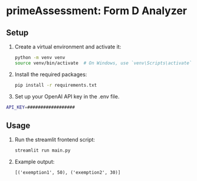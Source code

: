 # primeAssessment: Form D Analyzer

## Setup

1. Create a virtual environment and activate it:
    ```bash
    python -m venv venv
    source venv/bin/activate  # On Windows, use `venv\Scripts\activate`
    ```

2. Install the required packages:
    ```bash
    pip install -r requirements.txt
    ```

3. Set up your OpenAI API key in the .env file.
```bash
API_KEY=##################
```

## Usage

1. Run the streamlit frontend script:
    ```bash
    streamlit run main.py
    ```

2. Example output:
    ```
    [('exemption1', 50), ('exemption2', 30)]
    ```
